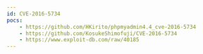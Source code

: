 ```yaml
---
id: CVE-2016-5734
pocs:
    - https://github.com/HKirito/phpmyadmin4.4_cve-2016-5734
    - https://github.com/KosukeShimofuji/CVE-2016-5734
    - https://www.exploit-db.com/raw/40185
---
```

